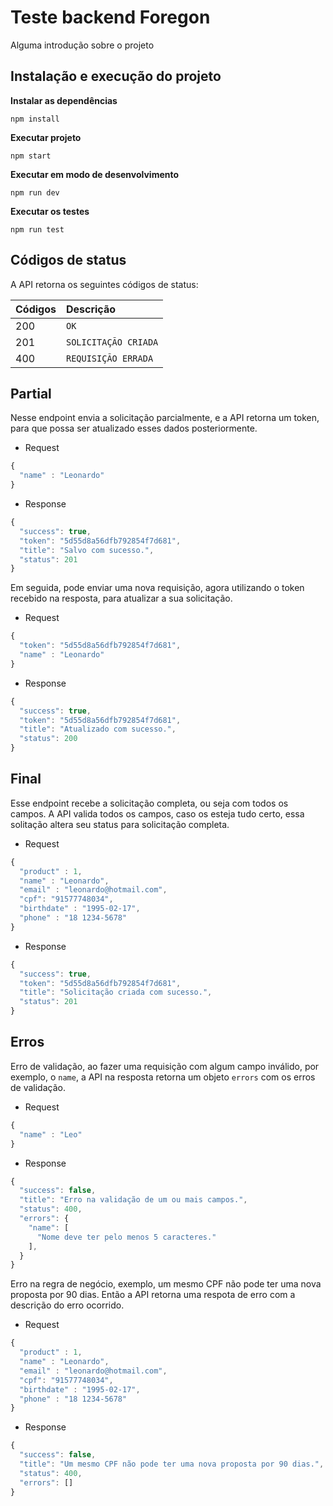 # Teste backend Foregon

Alguma introdução sobre o projeto

## Instalação e execução do projeto

**Instalar as dependências**

```npm install```

**Executar projeto**

```npm start```

**Executar em modo de desenvolvimento**

```npm run dev```

**Executar os testes**

```npm run test```

## Códigos de status

A API retorna os seguintes códigos de status:

| Códigos | Descrição |
| :--- | :--- |
| 200 | `OK` |
| 201 | `SOLICITAÇÃO CRIADA` |
| 400 | `REQUISIÇÃO ERRADA` |

## Partial

Nesse endpoint envia a solicitação parcialmente, e a API retorna um token, para que possa ser atualizado esses dados posteriormente.

+ Request

```javascript
{
  "name" : "Leonardo"
}
```

+ Response

```javascript
{
  "success": true,
  "token": "5d55d8a56dfb792854f7d681",
  "title": "Salvo com sucesso.",
  "status": 201
}
```

Em seguida, pode enviar uma nova requisição, agora utilizando o token recebido na resposta, para atualizar a sua solicitação.

+ Request

```javascript
{
  "token": "5d55d8a56dfb792854f7d681",
  "name" : "Leonardo"
}
```

+ Response

```javascript
{
  "success": true,
  "token": "5d55d8a56dfb792854f7d681",
  "title": "Atualizado com sucesso.",
  "status": 200
}
```


## Final

Esse endpoint recebe a solicitação completa, ou seja com todos os campos. A API valida todos os campos, caso os esteja tudo certo, essa solitação altera seu status para solicitação completa.

+ Request

```javascript
{
  "product" : 1,
  "name" : "Leonardo",
  "email" : "leonardo@hotmail.com",
  "cpf": "91577748034",
  "birthdate" : "1995-02-17",
  "phone" : "18 1234-5678"
}
```

+ Response

```javascript
{
  "success": true,
  "token": "5d55d8a56dfb792854f7d681",
  "title": "Solicitação criada com sucesso.",
  "status": 201
}
```

## Erros

Erro de validação, ao fazer uma requisição com algum campo inválido, por exemplo, o `name`, a API na resposta retorna um objeto `errors` com os erros de validação.

+ Request

```javascript
{
  "name" : "Leo"
}
```

+ Response

```javascript
{
  "success": false,
  "title": "Erro na validação de um ou mais campos.",
  "status": 400,
  "errors": {
    "name": [
      "Nome deve ter pelo menos 5 caracteres."
    ],
  }
}
```

Erro na regra de negócio, exemplo, um mesmo CPF não pode ter uma nova proposta por 90 dias. Então a API retorna uma respota de erro com a descrição do erro ocorrido.

+ Request

```javascript
{
  "product" : 1,
  "name" : "Leonardo",
  "email" : "leonardo@hotmail.com",
  "cpf": "91577748034",
  "birthdate" : "1995-02-17",
  "phone" : "18 1234-5678"
}
```

+ Response

```javascript
{
  "success": false,
  "title": "Um mesmo CPF não pode ter uma nova proposta por 90 dias.",
  "status": 400,
  "errors": []
}
```